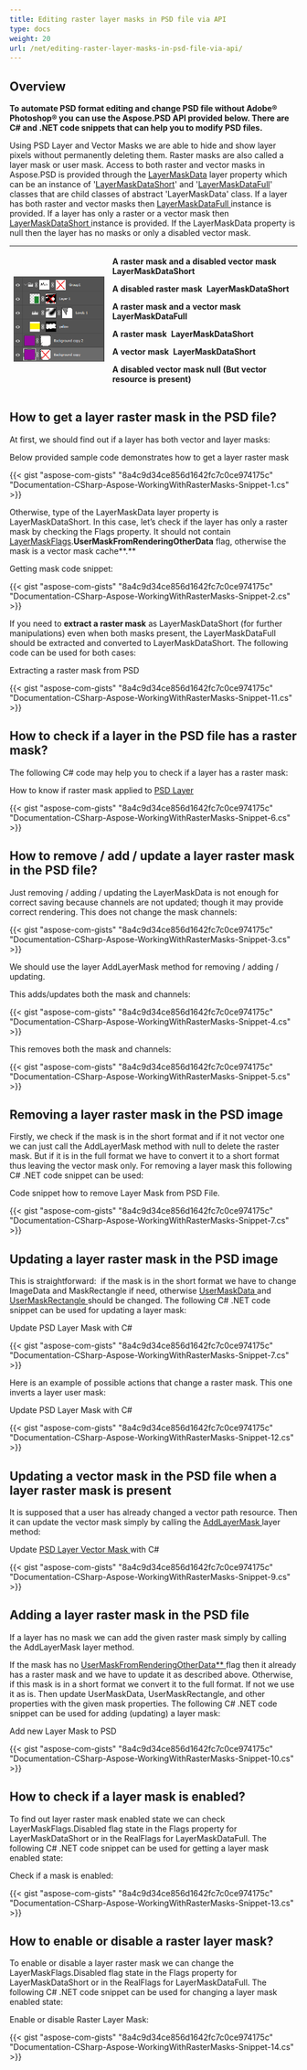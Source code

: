 ```yaml
---
title: Editing raster layer masks in PSD file via API
type: docs
weight: 20
url: /net/editing-raster-layer-masks-in-psd-file-via-api/
---
```


## **Overview**
**To automate PSD format editing and change PSD file without Adobe® Photoshop® you can use the Aspose.PSD API provided below. There are C# and .NET code snippets that can help you to modify PSD files.**

Using PSD Layer and Vector Masks we are able to hide and show layer pixels without permanently deleting them. Raster masks are also called a layer mask or user mask. Access to both raster and vector masks in Aspose.PSD is provided through the [LayerMaskData](https://reference.aspose.com/psd/net/aspose.psd.fileformats.psd.layers/layer/properties/layermaskdata) layer property which can be an instance of '[LayerMaskDataShort](https://reference.aspose.com/psd/net/aspose.psd.fileformats.psd.layers/layermaskdatashort)' and '[LayerMaskDataFull](https://reference.aspose.com/psd/net/aspose.psd.fileformats.psd.layers/layermaskdatafull)' classes that are child classes of abstract 'LayerMaskData' class. If a layer has both raster and vector masks then [LayerMaskDataFull ](https://reference.aspose.com/psd/net/aspose.psd.fileformats.psd.layers/layermaskdatafull)instance is provided. If a layer has only a raster or a vector mask then [LayerMaskDataShort ](https://reference.aspose.com/psd/net/aspose.psd.fileformats.psd.layers/layermaskdatashort)instance is provided. If the LayerMaskData property is null then the layer has no masks or only a disabled vector mask.


|![todo:image_alt_text](editing-raster-layer-masks-in-psd-file-via-api_1.png)|<p>A raster mask and a disabled vector mask LayerMaskDataShort</p><p>A disabled raster mask  LayerMaskDataShort</p><p>A raster mask and a vector mask  LayerMaskDataFull</p><p>A raster mask  LayerMaskDataShort</p><p>A vector mask  LayerMaskDataShort</p><p>A disabled vector mask null (But vector resource is present)</p>|
| :- | :- |
## **How to get a layer raster mask in the PSD file?**
At first, we should find out if a layer has both vector and layer masks:

Below provided sample code demonstrates how to get a layer raster mask

{{< gist "aspose-com-gists" "8a4c9d34ce856d1642fc7c0ce974175c" "Documentation-CSharp-Aspose-WorkingWithRasterMasks-Snippet-1.cs" >}}

Otherwise, type of the LayerMaskData layer property is LayerMaskDataShort. In this case, let’s check if the layer has only a raster mask by checking the Flags property. It should not contain [LayerMaskFlags](https://reference.aspose.com/psd/net/aspose.psd.fileformats.psd.layers/layermaskflags).**UserMaskFromRenderingOtherData** flag, otherwise the mask is a vector mask cache**.**

Getting mask code snippet:

{{< gist "aspose-com-gists" "8a4c9d34ce856d1642fc7c0ce974175c" "Documentation-CSharp-Aspose-WorkingWithRasterMasks-Snippet-2.cs" >}}

If you need to **extract a raster mask** as LayerMaskDataShort (for further manipulations) even when both masks present, the LayerMaskDataFull should be extracted and converted to LayerMaskDataShort. The following code can be used for both cases:

Extracting a raster mask from PSD

{{< gist "aspose-com-gists" "8a4c9d34ce856d1642fc7c0ce974175c" "Documentation-CSharp-Aspose-WorkingWithRasterMasks-Snippet-11.cs" >}}
## **How to check if a layer in the PSD file has a raster mask?**
The following C# code may help you to check if a layer has a raster mask:

How to know if raster mask applied to [PSD Layer](/psd/net/psd-layer/)

{{< gist "aspose-com-gists" "8a4c9d34ce856d1642fc7c0ce974175c" "Documentation-CSharp-Aspose-WorkingWithRasterMasks-Snippet-6.cs" >}}
## **How to remove / add / update a layer raster mask in the PSD file?**
Just removing / adding / updating the LayerMaskData is not enough for correct saving because channels are not updated; though it may provide correct rendering. This does not change the mask channels:

{{< gist "aspose-com-gists" "8a4c9d34ce856d1642fc7c0ce974175c" "Documentation-CSharp-Aspose-WorkingWithRasterMasks-Snippet-3.cs" >}}

We should use the layer AddLayerMask method for removing / adding / updating.

This adds/updates both the mask and channels:

{{< gist "aspose-com-gists" "8a4c9d34ce856d1642fc7c0ce974175c" "Documentation-CSharp-Aspose-WorkingWithRasterMasks-Snippet-4.cs" >}}

This removes both the mask and channels:

{{< gist "aspose-com-gists" "8a4c9d34ce856d1642fc7c0ce974175c" "Documentation-CSharp-Aspose-WorkingWithRasterMasks-Snippet-5.cs" >}}
## **Removing a layer raster mask in the PSD image**
Firstly, we check if the mask is in the short format and if it not vector one we can just call the AddLayerMask method with null to delete the raster mask. But if it is in the full format we have to convert it to a short format thus leaving the vector mask only. For removing a layer mask this following C# .NET code snippet can be used:

Code snippet how to remove Layer Mask from PSD File.

{{< gist "aspose-com-gists" "8a4c9d34ce856d1642fc7c0ce974175c" "Documentation-CSharp-Aspose-WorkingWithRasterMasks-Snippet-7.cs" >}}
## **Updating a layer raster mask in the PSD image**
This is straightforward:  if the mask is in the short format we have to change ImageData and MaskRectangle if need, otherwise [UserMaskData ](https://reference.aspose.com/psd/net/aspose.psd.fileformats.psd.layers/layermaskdatafull/properties/usermaskdata)and [UserMaskRectangle ](https://reference.aspose.com/psd/net/aspose.psd.fileformats.psd.layers/layermaskdatafull/properties/usermaskrectangle)should be changed. The following C# .NET code snippet can be used for updating a layer mask:

Update PSD Layer Mask with C#

{{< gist "aspose-com-gists" "8a4c9d34ce856d1642fc7c0ce974175c" "Documentation-CSharp-Aspose-WorkingWithRasterMasks-Snippet-7.cs" >}}

Here is an example of possible actions that change a raster mask. This one inverts a layer user mask:

Update PSD Layer Mask with C#

{{< gist "aspose-com-gists" "8a4c9d34ce856d1642fc7c0ce974175c" "Documentation-CSharp-Aspose-WorkingWithRasterMasks-Snippet-12.cs" >}}
## **Updating a vector mask in the PSD file when a layer raster mask is present**
It is supposed that a user has already changed a vector path resource. Then it can update the vector mask simply by calling the [AddLayerMask ](https://reference.aspose.com/psd/net/aspose.psd.fileformats.psd.layers/layer/methods/addlayermask)layer method:

Update [PSD Layer Vector Mask ](/psd/net/layer-vector-mask/)with C#

{{< gist "aspose-com-gists" "8a4c9d34ce856d1642fc7c0ce974175c" "Documentation-CSharp-Aspose-WorkingWithRasterMasks-Snippet-9.cs" >}}
## **Adding a layer raster mask in the PSD file**
If a layer has no mask we can add the given raster mask simply by calling the AddLayerMask layer method.

If the mask has no [UserMaskFromRenderingOtherData** ](https://reference.aspose.com/psd/java/com.aspose.psd.fileformats.psd.layers/LayerMaskFlags)flag then it already has a raster mask and we have to update it as described above. Otherwise, if this mask is in a short format we convert it to the full format. If not we use it as is. Then update UserMaskData, UserMaskRectangle, and other properties with the given mask properties. The following C# .NET code snippet can be used for adding (updating) a layer mask:

Add new Layer Mask to PSD

{{< gist "aspose-com-gists" "8a4c9d34ce856d1642fc7c0ce974175c" "Documentation-CSharp-Aspose-WorkingWithRasterMasks-Snippet-10.cs" >}}

## **How to check if a layer mask is enabled?**
To find out layer raster mask enabled state we can check LayerMaskFlags.Disabled flag state in the Flags property for LayerMaskDataShort or in the RealFlags for LayerMaskDataFull. The following C# .NET code snippet can be used for getting a layer mask enabled state:

Check if a mask is enabled:

{{< gist "aspose-com-gists" "8a4c9d34ce856d1642fc7c0ce974175c" "Documentation-CSharp-Aspose-WorkingWithRasterMasks-Snippet-13.cs" >}}
## **How to enable or disable a raster layer mask?**
To enable or disable a layer raster mask we can change the LayerMaskFlags.Disabled flag state in the Flags property for LayerMaskDataShort or in the RealFlags for LayerMaskDataFull. The following C# .NET code snippet can be used for changing a layer mask enabled state:

Enable or disable Raster Layer Mask:

{{< gist "aspose-com-gists" "8a4c9d34ce856d1642fc7c0ce974175c" "Documentation-CSharp-Aspose-WorkingWithRasterMasks-Snippet-14.cs" >}}

